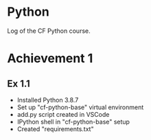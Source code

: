 # Python
Log of the CF Python course.
# Achievement 1
## Ex 1.1
- Installed Python 3.8.7
- Set up "cf-python-base" virtual environment
- add.py script created in VSCode
- IPython shell in "cf-python-base" setup
- Created "requirements.txt"

